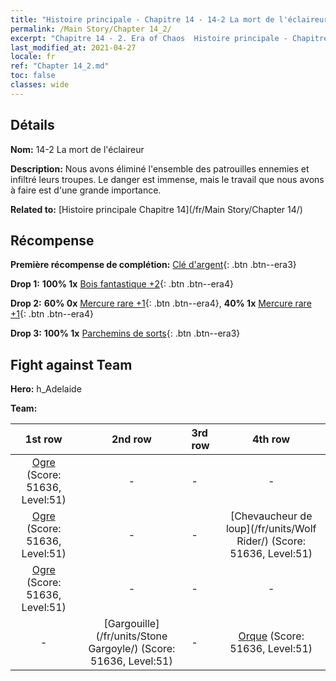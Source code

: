 ```yaml
---
title: "Histoire principale - Chapitre 14 - 14-2 La mort de l'éclaireur"
permalink: /Main Story/Chapter 14_2/
excerpt: "Chapitre 14 - 2. Era of Chaos  Histoire principale - Chapitre 14_2. 14-2 La mort de l'éclaireur"
last_modified_at: 2021-04-27
locale: fr
ref: "Chapter 14_2.md"
toc: false
classes: wide
---
```


## Détails

 **Nom:** 14-2 La mort de l'éclaireur

 **Description:** Nous avons éliminé l'ensemble des patrouilles ennemies et infiltré leurs troupes. Le danger est immense, mais le travail que nous avons à faire est d'une grande importance.

 **Related to:** [Histoire principale Chapitre 14](/fr/Main Story/Chapter 14/)

## Récompense

 **Première récompense de complétion:** [Clé d'argent](/ItemsFR/con_693/){: .btn .btn--era3}

 **Drop 1:** **100% 1x** [Bois fantastique +2](/ItemsFR/mat_48/){: .btn .btn--era4}

 **Drop 2:** **60% 0x** [Mercure rare +1](/ItemsFR/mat_42/){: .btn .btn--era4}, **40% 1x** [Mercure rare +1](/ItemsFR/mat_42/){: .btn .btn--era4}

 **Drop 3:** **100% 1x** [Parchemins de sorts](/ItemsFR/con_694/){: .btn .btn--era3}


## Fight against Team
 **Hero:** h_Adelaide

 **Team:**


  | 1st row | 2nd row | 3rd row | 4th row |
  |:----:|:----:|:----|:----:|
  | [Ogre](/fr/units/Ogre/) (Score: 51636, Level:51)  | - | - | - |
  | [Ogre](/fr/units/Ogre/) (Score: 51636, Level:51)  | - | - | [Chevaucheur de loup](/fr/units/Wolf Rider/) (Score: 51636, Level:51)  |
  | [Ogre](/fr/units/Ogre/) (Score: 51636, Level:51)  | - | - | - |
  | - | [Gargouille](/fr/units/Stone Gargoyle/) (Score: 51636, Level:51)  | - | [Orque](/fr/units/Orc/) (Score: 51636, Level:51)  |


